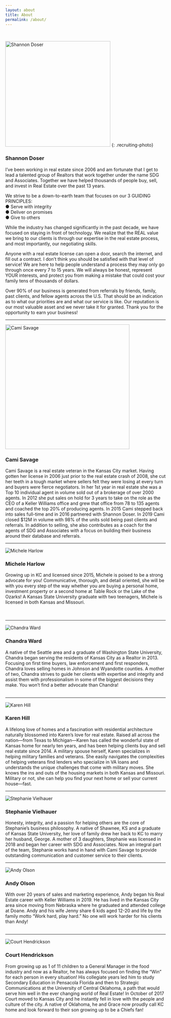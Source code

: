 ```yaml
---
layout: about
title: About
permalink: /about/
---
```


&nbsp;

<span class="client-image-container"><img alt="Shannon Doser" class="client-image" width="330" height="330" src="/uploads/shannon-web-square.jpg" /> </span> <!-- <figcaption class="caption">Shannon Doser</figcaption> -->
{: .recruiting-photo}

### Shannon Doser

I’ve been working in real estate since 2006 and am fortunate that I get to lead a talented group of Realtors that work together under the name SDG and Associates. Together we have helped thousands of people buy, sell, and invest in Real Estate over the past 13 years.

We strive to be a down-to-earth team that focuses on our 3 GUIDING PRINCIPLES:<br>● Serve with integrity<br>● Deliver on promises<br>● Give to others

While the industry has changed significantly in the past decade, we have focused on staying in front of technology. We realize that the REAL value we bring to our clients is through our expertise in the real estate process, and most importantly, our negotiating skills.

Anyone with a real estate license can open a door, search the internet, and fill out a contract. I don’t think you should be satisfied with that level of service\! We are here to help people understand a process they may only go through once every 7 to 15 years. We will always be honest, represent YOUR interests, and protect you from making a mistake that could cost your family tens of thousands of dollars.

Over 90% of our business is generated from referrals by friends, family, past clients, and fellow agents across the U.S. That should be an indication as to what our priorities are and what our service is like. Our reputation is our most valuable asset and we never take it for granted. Thank you for the opportunity to earn your business\!

---

<div class="recruiting-photo"><span class="client-image-container"><img alt="Cami Savage" class="client-image" width="390" height="390" src="/img/cami.jpg" /> </span></div>

### Cami Savage

Cami Savage is a real estate veteran in the Kansas City market. Having gotten her license in 2006 just prior to the real estate crash of 2008, she cut her teeth in a tough market where sellers felt they were losing at every turn and buyers were fierce negotiators. In her 1st year in real estate she was a Top 10 individual agent in volume sold out of a brokerage of over 2000 agents. In 2012 she put sales on hold for 3 years to take on the role as the CEO of a Keller Williams office and grew that office from 78 to 135 agents and coached the top 20% of producing agents. In 2015 Cami stepped back into sales full-time and in 2016 partnered with Shannon Doser. In 2019 Cami closed $12M in volume with 98% of the units sold being past clients and referrals. In addition to selling, she also contributes as a coach for the agents of SDG and Associates with a focus on building their business around their database and referrals.

---

<div class="recruiting-photo"><span class="client-image-container"><img alt="Michele Harlow" class="client-image" src="/img/michele.jpg" /> </span></div>

### Michele Harlow

Growing up in KC and licensed since 2015, Michele is poised to be a strong advocate for you\! Communicative, thorough, and detail oriented, she will be with you every step of the way whether you are buying a personal home, investment property or a second home at Table Rock or the Lake of the Ozarks\! A Kansas State University graduate with two teenagers, Michele is licensed in both Kansas and Missouri.<br><br>&nbsp;

---

<div class="recruiting-photo"><span class="client-image-container"><img alt="Chandra Ward" class="client-image" src="/img/chandra.jpg" /> </span></div>

### Chandra Ward

A native of the Seattle area and a graduate of Washington State University, Chandra began serving the residents of Kansas City as a Realtor in 2013. Focusing on first time buyers, law enforcement and first responders, Chandra loves selling homes in Johnson and Wyandotte counties. A mother of two, Chandra strives to guide her clients with expertise and integrity and assist them with professionalism in some of the biggest decisions they make. You won’t find a better advocate than Chandra\!<br>&nbsp;

---

<div class="recruiting-photo"><span class="client-image-container"><img alt="Karen Hill" class="client-image" src="/img/karen.jpg" /> </span></div>

### Karen Hill

A lifelong love of homes and a fascination with residential architecture naturally blossomed into Karen’s love for real estate. Raised all across the nation—from Texas to Michigan—Karen has called the wonderful state of Kansas home for nearly ten years, and has been helping clients buy and sell real estate since 2014. A military spouse herself, Karen specializes in helping military families and veterans. She easily navigates the complexities of helping veterans find lenders who specialize in VA loans and understands the unique challenges that come with military moves. She knows the ins and outs of the housing markets in both Kansas and Missouri. Military or not, she can help you find your next home or sell your current house—fast.

---

<div class="recruiting-photo"><span class="client-image-container"><img alt="Stephanie Vielhauer" class="client-image" src="/img/stephanie.jpg" /> </span></div>

### Stephanie Vielhauer

Honesty, integrity, and a passion for helping others are the core of Stephanie’s business philosophy. A native of Shawnee, KS and a graduate of Kansas State University, her love of family drew her back to KC to marry her husband, George. A mother of 3 daughters, Stephanie was licensed in 2018 and began her career with SDG and Associates. Now an integral part of the team, Stephanie works hand in hand with Cami Savage to provide outstanding communication and customer service to their clients.

---

<div class="recruiting-photo"><span class="client-image-container"><img alt="Andy Olson" class="client-image" src="/img/andy.png" /> </span></div>

### Andy Olson

With over 20 years of sales and marketing experience, Andy began his Real Estate career with Keller Williams in 2019. He has lived in the Kansas City area since moving from Nebraska where he graduated and attended college at Doane. Andy and his wife Jenny share 6 kids aged 12-20 and life by the family motto “Work hard, play hard.” No one will work harder for his clients than Andy\!<br>&nbsp;

---

<div class="recruiting-photo"><span class="client-image-container"><img alt="Court Hendrickson" class="client-image" src="/img/court.jpg" /> </span></div>

### Court Hendrickson

From growing up as 1 of 11 children to a General Manager in the food industry and now as a Realtor, he has always focused on finding the “Win” for each person in every situation\! His collegiate years led him to study Secondary Education in Pensacola Florida and then to Strategic Communications at the University of Central Oklahoma, a path that would serve him well in the ever changing world of Real Estate\! In October of 2017 Court moved to Kansas City and he instantly fell in love with the people and culture of the city. A native of Oklahoma, he and Grace now proudly call KC home and look forward to their son growing up to be a Chiefs fan\!
